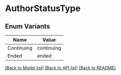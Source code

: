 # AuthorStatusType

## Enum Variants

| Name | Value |
|---- | -----|
| Continuing | continuing |
| Ended | ended |


[[Back to Model list]](../README.md#documentation-for-models) [[Back to API list]](../README.md#documentation-for-api-endpoints) [[Back to README]](../README.md)


